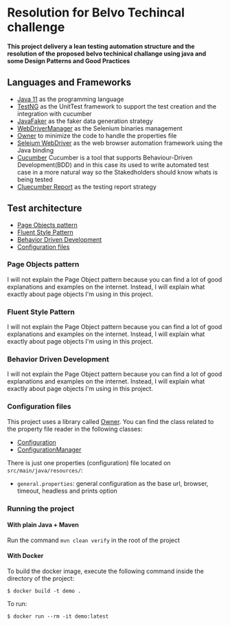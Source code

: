 # Resolution for Belvo Techincal challenge

**This project delivery a lean testing automation structure and the resolution of the proposed belvo techinical challange using java and some Design Patterns and Good Practices**

## Languages and Frameworks
* [Java 11](https://openjdk.java.net/projects/jdk/11/) as the programming language
* [TestNG](https://testng.org/doc/) as the UnitTest framework to support the test creation and the integration with cucumber
* [JavaFaker](https://github.com/DiUS/java-faker) as the faker data generation strategy
* [WebDriverManager](https://github.com/bonigarcia/webdrivermanager) as the Selenium binaries management
* [Owner](http://owner.aeonbits.org/) to minimize the code to handle the properties file
* [Seleium WebDriver](https://www.selenium.dev/)  as the web browser automation framework using the Java binding
* [Cucumber](https://cucumber.io/) Cucumber is a tool that supports Behaviour-Driven Development(BDD) and in this case its used to write automated test case in a more natural way so the Stakedholders should know whats is being tested
* [Cluecumber Report](https://github.com/trivago/cluecumber-report-plugin) as the testing report strategy

## Test architecture

* [Page Objects pattern](#page-objects-pattern)
* [Fluent Style Pattern](#fluent-style-pattern)
* [Behavior Driven Development](#behaviorage-driven-development)
* [Configuration files](#configuration-files)


### Page Objects pattern
I will not explain the Page Object pattern because you can find a lot of good explanations and examples on the internet. 
Instead, I will explain what exactly about page objects I'm using in this project.

### Fluent Style Pattern
I will not explain the Page Object pattern because you can find a lot of good explanations and examples on the internet. 
Instead, I will explain what exactly about page objects I'm using in this project.

### Behavior Driven Development
I will not explain the Page Object pattern because you can find a lot of good explanations and examples on the internet. 
Instead, I will explain what exactly about page objects I'm using in this project.

### Configuration files
This project uses a library called [Owner](http://owner.aeonbits.org/). You can find the class related to the property 
file reader in the following classes:
* [Configuration]()
* [ConfigurationManager]()

There is just one  properties (configuration) file located on `src/main/java/resources/`:
* `general.properties`: general configuration as the base url, browser, timeout, headless and prints option

### Running the project

#### With plain Java + Maven
Run the command `mvn clean verify` in the root of the project 

#### With Docker
To build the docker image, execute the following command inside the directory of the project:
```
$ docker build -t demo .
```
To run:
```
$ docker run --rm -it demo:latest
